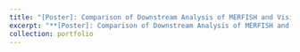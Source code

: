 ```yaml
---
title: "[Poster]: Comparison of Downstream Analysis of MERFISH and Visium Mouse Brain Samples"
excerpt: "**[Poster]: Comparison of Downstream Analysis of MERFISH and Visium Mouse Brain Samples**<br><img src='/images/MERFISH.jpg'><br>- Seoul University Cancer Institute Winter Internship Poster<br>"
collection: portfolio
---
```

